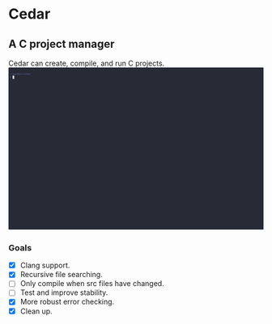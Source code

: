 # Cedar

## A C project manager

Cedar can create, compile, and run C projects.
![Example of usage.](https://github.com/jude-peel/cedar/blob/4e23e52bc40e7984f21771b450c063ca0df546b1/usage/usage.gif)

### Goals

- [x] Clang support.
- [x] Recursive file searching.
- [ ] Only compile when src files have changed.
- [ ] Test and improve stability.
- [x] More robust error checking.
- [x] Clean up.
